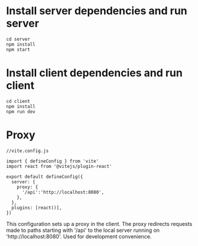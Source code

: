 # Install server dependencies and run server
```
cd server
npm install
npm start
```


# Install client dependencies and run client
```
cd client
npm install
npm run dev
```

# Proxy
```
//vite.config.js

import { defineConfig } from 'vite'
import react from '@vitejs/plugin-react'

export default defineConfig({
  server: {
    proxy: {
      '/api':'http://localhost:8080',
    },
  },
  plugins: [react()],
})

```
This configuration sets up a proxy in the client. The proxy redirects requests made to paths starting with '/api' to the local server running on 'http://localhost:8080'. Used for development convenience. 
